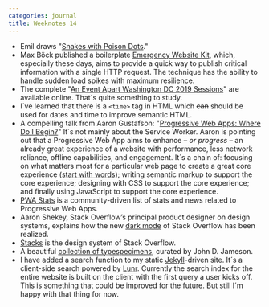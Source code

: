 ```yaml
---
categories: journal
title: Weeknotes 14
---
```

- Emil draws "[Snakes with Poison Dots](/emil-drawing/snakes-with-poison-dots/)."
- Max Böck published a boilerplate [Emergency Website Kit](https://mxb.dev/blog/emergency-website-kit/), which, especially these days, aims to provide a quick way to publish critical information with a single HTTP request. The technique has the ability to handle sudden load spikes with maximum resilience.
- The complete "[An Event Apart Washington DC 2019 Sessions](https://aneventapart.com/news/post/the-complete-aea-dc-2019-now-online)" are available online. That´s quite something to study.
- I´ve learned that there is a <code>&lt;time&gt;</code> tag in HTML which <s>can</s> should be used for dates and time to improve semantic HTML.
- A compelling talk from Aaron Gustafson: "[Progressive Web Apps: Where Do I Begin?](https://aneventapart.com/news/post/progressive-web-apps-where-do-i-begin-aea-video)" It´s not mainly about the Service Worker. Aaron is pointing out that a Progressive Web App aims to enhance *– or progress –* an already great experience of a website with performance, less network reliance, offline capabilities, and engagement. It´s a chain of: focusing on what matters most for a particular web page to create a great core experience ([start with words](https://justinjackson.ca/words.html)); writing semantic markup to support the core experience; designing with CSS to support the core experience; and finally using JavaScript to support the core experience.
- [PWA Stats](https://www.pwastats.com) is a community-driven list of stats and news related to Progressive Web Apps.
- Aaron Shekey, Stack Overflow’s principal product designer on design systems, explains how the new [dark mode](https://stackoverflow.blog/2020/03/31/building-dark-mode-on-stack-overflow/) of Stack Overflow has been realized.
- [Stacks](https://stackoverflow.design) is the design system of Stack Overflow.
- A beautiful [collection of typespecimens](https://typespecimens.io), curated by John D. Jameson.
- I have added a search function to my static [Jekyll](https://jekyllrb.com)-driven site. It´s a client-side search powered by [Lunr](https://lunrjs.com). Currently the search index for the entire website is built on the client with the first query a user kicks off. This is something that could be improved for the future. But still I´m happy with that thing for now.






